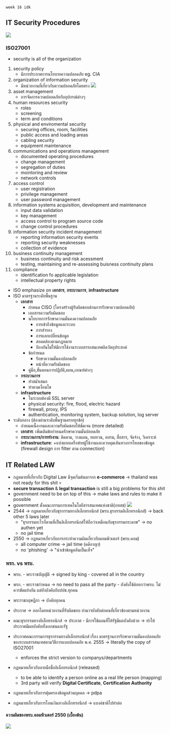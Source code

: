 	week 16 idk

## IT Security Procedures

![](https://media.discordapp.net/attachments/1014398974649708624/1103171652000423976/image.png?width=916&height=685)

### ISO27001
- security is all of the organization
1. security policy
	- มีการประกาศการนโยบายความปลอดภัย eg. CIA
2. organization of information security
	- มีหน่วยงานที่เกี่ยวกับความปลอดภัยโดยตรง
![](https://media.discordapp.net/attachments/1014398974649708624/1103172590991843388/image.png?width=1101&height=685)
3. asset management
	- การจัดการความปลอดภัยกับอุปกรณ์ต่างๆ
4. human resources security
	- roles
	- screening
	- term and conditions
5. physical and enviromental security
	- securing offices, room, facilities
	- public access and loading areas
	- cabling security
	- equipment maintenance
6. communications and operations management
	- documented operating procedures
	- change management
	- segregation of duties
	- mointoring and review
	- network controls
7. access control
	- user registration
	- privilege management
	- user password management
8. information systems acquisition, development and maintenance
	- input data validation
	- key management
	- access control to program source code
	- change control procedures
9. information security incident management
	- reporting information security events
	- reporting security weaknesses
	- collection of evidence
10. business continuity management
	- business continuity and risk acessment
	- testing, maintaining and re-assessing buisness continuity plans
11. compliance
	- identification fo applicable legislation
	- intellectual property rights
- ISO emphasize on **เอกสาร**, **กระบวนการ**, **infrastructure**
- ISO มาตรฐานระดับพื้นฐาน
	- **เอกสาร**
		- กำหนด CISO (โครงสร้างผู้รับผิดชอบด้านการรักษาความปลอดภัย)
		- เอกสารความรับผิดชอบ
		- นโยบายการรักษาความมั่นคงความปลอดภัย
			- การเข้าถึงข้อมูลและระบบ
			- การสำรอง
			- การแลกเปลี่ยนข้อมูล
			- สอดคล้องตามกฎหมาย
			- ป้องกันไม่ให้มีการใช้งานระบบสารถสนเทศผิดวัตถุประสงค์
		- ข้อกำหนด
			- รักษาความมั่นคงปลอดภัย
			- หน้าที่ความรับผิดชอบ
		- คู่มือ,ขั้นตอนการปฎิบัติ,แผน,เกณฑ์ต่างๆ
	- **กระบวนการ**
		 - ทำสม่ำเสมอ
		 - ทำตามเงื่อนไข
	- **infrastructure**
		- ในระบบต้องมี SSL server
		- physical security: fire, flood, electric hazard
		- firewall, proxy, IPS
		- authentication, monitoring system, backup solution, log server
- ระดับกลาง (ต้องผ่านระดับพื้นฐานครบทุกข้อ)
	- กำหนดเนื้องานและความรับผิดชอบให้ชัดเจน (more detailed)
	- **เอกสาร**: เพิ่มเติมข้อกำหนดรักษาความมั่นปลอดภัย
	- **กระบวนการ/การทำงาน**: ติดตาม, วางแผน, ทบทวน, อบรม, สื่อสาร, จัดจ้าง, วิเคราะห์
	- **infrastructure**: +แบ่งแยกเครือข่ายผู้ใช้งานและควบคุมเส้นทางการไหลของข้อมูล (firewall design การ filter ตาม connection)

## IT Related LAW
- กฎหมายที่เกี่ยวกับ Digital Law มีจุดเริ่มต้นมาจาก **e-commerce** -> thailand was not ready for this shit 💀
- **secure transaction** & **legal transaction** is still a big problems for this shit
- government need to be on top of this -> make laws and rules to make it possible
- government ตั้งคณะกรรมการเทคโนโลยีสารสนเทศแห่งชาติ(กทสช)
![](https://media.discordapp.net/attachments/1014398974649708624/1103149390207651890/image.png)
- 2544 -> กฎหมายเกี่ยวกับธุรกรรมทางอิเล็กทรอนิกส์ (พรบ.ธุรกรรมอิเล็กทรอนิกส์) -> back other 5 laws later
	- "ธุรกรรมอะไรก็ตามที่เป็นอิเล็กทรอนิกส์ให้ถือว่าเหมือนกับธุรกรรมกระดาษ" -> no authen yet
	- no jail time
- 2550 -> กฏหมายเกี่ยวกับการกระทำความผิดเกี่ยวกับคอมพิวเตอร์ (พรบ.คอม)
	- all computer crime -> jail time (คดีอาญา)
	- no 'phishing' -> "นำเข้าข้อมูลอันเป็นเท็จ"

### พรก. vs พรบ.
- พรบ. - พระราชบัญญัติ -> signed by king - covered all in the country
- พรก. - พระราชกำหนด -> no need to pass all the party - บังคับใช้ด้อยกว่าพรบ. ไม่ควรขัดแย้งกัน 
แต่ยังบังคับกับปปช.ทุกคน
- พระราชกฤษฎีกา -> บังคับทุกคน
- ประกาศ -> ออกโดยหน่วยงานที่รับผิดชอบ อำนาจบังคับต่อคนที่เกี่ยวข้องตามหน่วยงาน

- คณะธุรกรรมทางอิเล็กทรอนิกส์ -> ประกาศ - มีการใช้แผนที่ให้รัฐมีผลบังคับด้วย -> ทำให้ประกาศมีผลบังคับทั้งเอกชนและรัฐ
- ประกาศคณะกรรมการธุรกรรมทางอิเล็กทรอนิกส์ เรื่อง มาตรฐานการรักษาความมั่นคงปลอดภัยของระบบสารสนเทศตามวิธีการแบบปลอดภัย พ.ศ. 2555 -> literally the copy of ISO27001
	- enforces the strict version to companys/departments

- กฏหมายเกี่ยวกับลายมือชื่ออิเล็กทรอนิกส์ (released)
	- to be able to identify a person online as a real life person (mapping)
	- 3rd party will verify **Digital Certificate**, **Certification Authority**

- กฏหมายเกี่ยวกับการคุ้มครองข้อมูลส่วนบุคคล -> pdpa
- กฎหมายเกี่ยวกับการโอนเงินทางอิเล็กทรอนิกส์ -> แบงค์ชาติไปทำต่อ

#### ความผิดของพรบ.คอมพิวเตอร์ 2550 (เบื้องต้น)
![](http://elearning.lampangvc.ac.th/moodle/pluginfile.php/9580/mod_page/content/1/rawcom.jpg)
